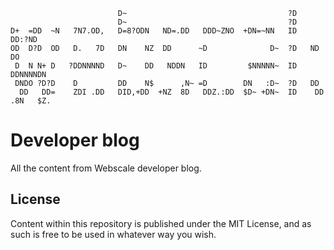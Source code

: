 ```
                        D~                                    ?D
                        D~                                    ?D
D+  =DD  ~N   7N7.OD,   D=8?ODN   ND=.DD   DDD~ZNO  +DN=~NN   ID    DD:?ND
OD  D?D  OD   D.   7D   DN    NZ  DD      ~D              D~  ?D   ND    DO
 D  N N+ D   ?DDNNNND   D~    DD   NDDN   ID         $NNNNN~  ID   DDNNNNDN
 DNDO ?D?D    D         DD    N$      ,N~ =D        DN   :D~  ?D   DD
  DD   DD=    ZDI .DD   DID,+DD  +NZ  8D   DDZ.:DD  $D~ +DN~  ID    DD .8N   $Z.
```
# Developer blog

All the content from Webscale developer blog.

## License

Content within this repository is published under the MIT License, and as such is free to be used in whatever
way you wish.

